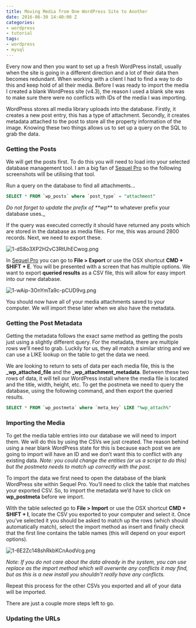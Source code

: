 ```yaml
---
title: Moving Media from One WordPress Site to Another
date: 2016-06-30 14:40:00 Z
categories:
- wordpress
- tutorial
tags:
- wordpress
- mysql
---
```


Every now and then you want to set up a fresh WordPress install, usually when the site is going in a different direction and a lot of their data then becomes redundant. When working with a client I had to find a way to do this and keep hold of all their media. Before I was ready to import the media I created a blank WordPress site (v4.3), the reason I used a blank site was to make sure there were no conflicts with IDs of the media I was importing.

WordPress stores all media library uploads into the database. Firstly, it creates a new post entry, this has a type of attachment. Secondly, it creates metadata attached to the post to store all the property information of the image. Knowing these two things allows us to set up a query on the SQL to grab the data.

### Getting the Posts

We will get the posts first. To do this you will need to load into your selected database management tool. I am a big fan of [Sequel Pro](http://www.sequelpro.com/) so the following screenshots will be utilising that tool.

Run a query on the database to find all attachments...

~~~ sql
SELECT * FROM `wp_posts` where `post_type` = "attachment"
~~~

_Do not forget to update the prefix of **wp_** to whatever prefix your database uses._

If the query was executed correctly it should have returned any posts which are stored in the database as media files. For me, this was around 2800 records. Next, we need to export these.

![1-dS8o3XP2H2vC3RtUhECwog.png](/uploads/1-dS8o3XP2H2vC3RtUhECwog.png)

In [Sequel Pro](http://sequelpro.com) you can go to **File > Export** or use the OSX shortcut **CMD + SHIFT + E**. You will be presented with a screen that has multiple options. We want to export **queried results** as a CSV file, this will allow for easy import into our new database.

![1-wAip-3OnYmTa9c-pCUD9vg.png](/uploads/1-wAip-3OnYmTa9c-pCUD9vg.png)

You should now have all of your media attachments saved to your computer. We will import these later when we also have the metadata.

### Getting the Post Metadata

Getting the metadata follows the exact same method as getting the posts just using a slightly different query. For the metadata, there are multiple rows we’ll need to grab. Luckily for us, they all match a similar string and we can use a LIKE lookup on the table to get the data we need.

We are looking to return to sets of data per each media file, this is the **_wp_attached_file** and the **_wp_attachment_metadata**. Between these two rows of data, it will tell our WordPress install where the media file is located and the title, width, height, etc. To get the postmeta we need to query the database, using the following command, and then export the queried results.

~~~sql
SELECT * FROM `wp_postmeta` where `meta_key` LIKE "%wp_attach%"
~~~

### Importing the Media
To get the media table entries into our database we will need to import them. We will do this by using the CSVs we just created. The reason behind using a near blank WordPress state for this is because each post we are going to import will have an ID and we don’t want this to conflict with any existing data. _Note: you could change the entities (or us a script to do this) but the postmeta needs to match up correctly with the post._

To import the data we first need to open the database of the blank WordPress site within Sequel Pro. You’ll need to click the table that matches your exported CSV. So, to import the metadata we’d have to click on **wp_postmeta** before we import.

With the table selected go to **File > Import** or use the OSX shortcut **CMD + SHIFT + I**, locate the CSV you exported to your computer and select it. Once you’ve selected it you should be asked to match up the rows (which should automatically match), select the import method as insert and finally check that the first line contains the table names (this will depend on your export options).

![1-6E2Zc148shRkbKCnAodVcg.png](/uploads/1-6E2Zc148shRkbKCnAodVcg.png)

_Note: If you do not care about the data already in the system, you can use replace as the import method which will overwrite any conflicts it may find, but as this is a new install you shouldn’t really have any conflicts._

Repeat this process for the other CSVs you exported and all of your data will be imported. 

There are just a couple more steps left to go.

### Updating the URLs